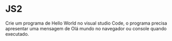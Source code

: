 # JS2
 Crie um programa de Hello World no visual studio Code, o programa precisa apresentar uma mensagem de Olá mundo no navegador ou console quando executado.

